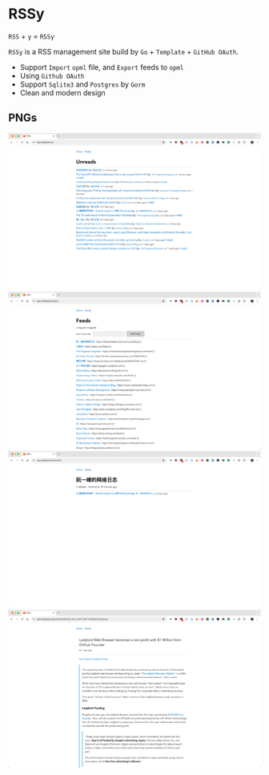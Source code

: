 # RSSy

`RSS` + `y` = `RSSy`

`RSSy` is a RSS management site build by `Go` + `Template` + `GitHub OAuth`.

- Support `Import` `opml` file, and `Export` feeds to `opml`
- Using `Github OAuth`
- Support `Sqlite3` and `Postgres` by `Gorm`
- Clean and modern design

## PNGs

![home page](image.png)
![feeds page](image-1.png)
![feed page](image-3.png)
![content page](image-2.png)